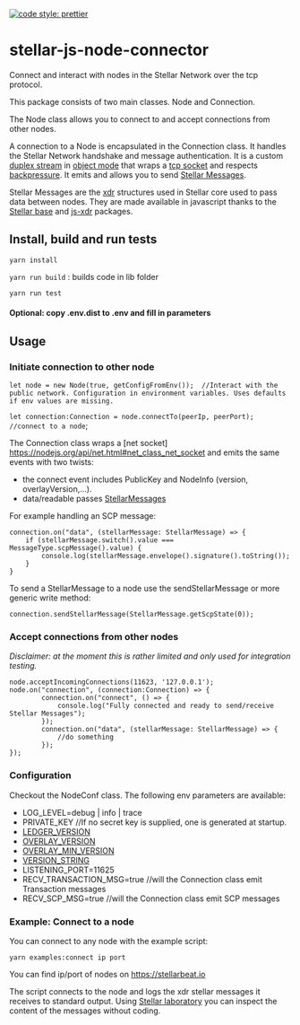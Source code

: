[![code style: prettier](https://img.shields.io/badge/code_style-prettier-ff69b4.svg?style=flat-square)](https://github.com/prettier/prettier)

# stellar-js-node-connector

Connect and interact with nodes in the Stellar Network over the tcp protocol.

This package consists of two main classes. Node and Connection. 

The Node class allows you to connect to and accept connections from other nodes. 

A connection to a Node is encapsulated in the Connection class. 
It handles the Stellar Network handshake and message authentication. 
It is a custom [duplex stream](https://nodejs.org/api/stream.html#stream_class_stream_duplex) in [object mode](https://nodejs.org/api/stream.html#stream_object_mode) that wraps a [tcp socket](https://nodejs.org/api/net.html#net_class_net_socket) and respects [backpressure](https://nodejs.org/en/docs/guides/backpressuring-in-streams/). It emits and allows you to send [Stellar Messages](https://github.com/stellar/js-stellar-base/blob/6e0fa3e1a25910e193041d1f377b71f125ec4d1c/src/generated/stellar-xdr_generated.js#L2470). 

Stellar Messages are the [xdr](https://github.com/stellar/stellar-core/tree/master/src/xdr) structures used in Stellar core used to pass data between nodes. They are made available in javascript thanks to the [Stellar base](https://github.com/stellar/js-stellar-base) and [js-xdr](https://github.com/stellar/js-xdr) packages.

## Install, build and run tests
`yarn install`

`yarn run build` : builds code in lib folder

`yarn run test`

#### Optional: copy .env.dist to .env and fill in parameters

## Usage
### Initiate connection to other node

`let node = new Node(true, getConfigFromEnv()); 
//Interact with the public network. Configuration in environment variables. Uses defaults if env values are missing.`

`let connection:Connection = node.connectTo(peerIp, peerPort); //connect to a node`;

The Connection class wraps a [net socket] https://nodejs.org/api/net.html#net_class_net_socket and emits the same events with two twists: 
* the connect event includes PublicKey and NodeInfo (version, overlayVersion,...). 
* data/readable passes [StellarMessages](https://github.com/stellar/js-stellar-base/blob/6e0fa3e1a25910e193041d1f377b71f125ec4d1c/src/generated/stellar-xdr_generated.js#L2470)

For example handling an SCP message:

```
connection.on("data", (stellarMessage: StellarMessage) => {
    if (stellarMessage.switch().value === MessageType.scpMessage().value) {
        console.log(stellarMessage.envelope().signature().toString());       
    }
}
```

To send a StellarMessage to a node use the sendStellarMessage or more generic write method:

`connection.sendStellarMessage(StellarMessage.getScpState(0));`

### Accept connections from other nodes
*Disclaimer: at the moment this is rather limited and only used for integration testing.*

```
node.acceptIncomingConnections(11623, '127.0.0.1');
node.on("connection", (connection:Connection) => {
        connection.on("connect", () => {
            console.log("Fully connected and ready to send/receive Stellar Messages");
        });
        connection.on("data", (stellarMessage: StellarMessage) => {
            //do something
        });
});
```

### Configuration
Checkout the NodeConf class. The following env parameters are available:
* LOG_LEVEL=debug | info | trace
* PRIVATE_KEY //If no secret key is supplied, one is generated at startup.
* [LEDGER_VERSION](https://github.com/stellar/stellar-core/blob/7d73fddb0489081bfc1350a691515ff39556c1d6/src/main/Config.h#L318)
* [OVERLAY_VERSION](https://github.com/stellar/stellar-core/blob/7d73fddb0489081bfc1350a691515ff39556c1d6/src/main/Config.h#L328)
* [OVERLAY_MIN_VERSION](https://github.com/stellar/stellar-core/blob/7d73fddb0489081bfc1350a691515ff39556c1d6/src/main/Config.h#L327)
* [VERSION_STRING](https://github.com/stellar/stellar-core/blob/7d73fddb0489081bfc1350a691515ff39556c1d6/src/main/Config.h#L329)
* LISTENING_PORT=11625
* RECV_TRANSACTION_MSG=true //will the Connection class emit Transaction messages
* RECV_SCP_MSG=true //will the Connection class emit SCP messages

### Example: Connect to a node
You can connect to any node with the example script:
```
yarn examples:connect ip port
```
You can find ip/port of nodes on https://stellarbeat.io

The script connects to the node and logs the xdr stellar messages it receives to standard output. Using [Stellar laboratory](https://laboratory.stellar.org/#xdr-viewer?input=AAAACAAAAAIAAAAAVLkjMqFSTqiF2nhSF6zfatXkIxwm9h3NAah7%2FoJqpfwAAABkAhPUSgAPY%2FIAAAAAAAAAAAAAAAEAAAAAAAAAAwAAAAFHVE4AAAAAACJWAPBnEjR3slaKYj1uzT4ZkcOW8dg2e6shBFN2ro8wAAAAAAAAAAAAAAAAAAKKOwADDUAAAAAAMHXkhQAAAAAAAAABgmql%2FAAAAEAPXdZYvTZvbFUU0phuw5JwH6REiiTS5NiwRvlmtvQacigoyeYWF1PWOyN6ITKUu1CFUb6iY0WKV69y69seTSQI&type=StellarMessage&network=test)
you can inspect the content of the messages without coding.